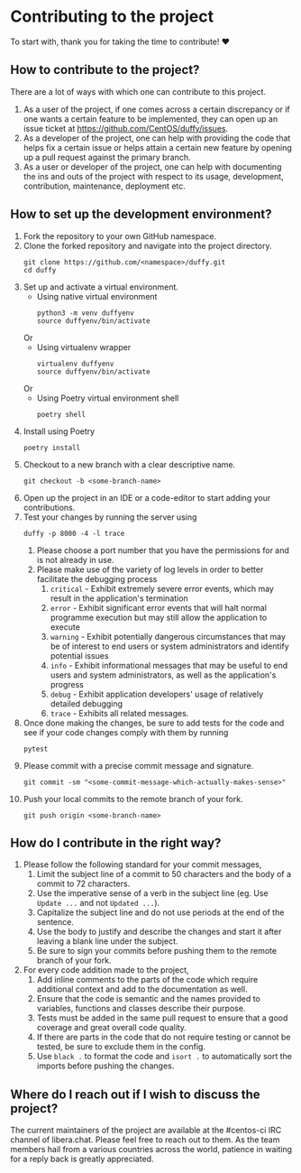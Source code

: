 # Contributing to the project

To start with, thank you for taking the time to contribute! ❤️


## How to contribute to the project?
There are a lot of ways with which one can contribute to this project.
1. As a user of the project, if one comes across a certain discrepancy or if one wants a certain feature to be implemented, they can open up an issue ticket at https://github.com/CentOS/duffy/issues.
2. As a developer of the project, one can help with providing the code that helps fix a certain issue or helps attain a certain new feature by opening up a pull request against the primary branch.
3. As a user or developer of the project, one can help with documenting the ins and outs of the project with respect to its usage, development, contribution, maintenance, deployment etc.


## How to set up the development environment?
1. Fork the repository to your own GitHub namespace.
2. Clone the forked repository and navigate into the project directory.
   ```
   git clone https://github.com/<namespace>/duffy.git
   cd duffy
   ```
3. Set up and activate a virtual environment.
   * Using native virtual environment
     ```
     python3 -m venv duffyenv
     source duffyenv/bin/activate
     ```
   Or
   * Using virtualenv wrapper
     ```
     virtualenv duffyenv
     source duffyenv/bin/activate
     ```
   Or
   * Using Poetry virtual environment shell
     ```
     poetry shell
     ```
4. Install using Poetry
   ```
   poetry install
   ```
5. Checkout to a new branch with a clear descriptive name.
   ```
   git checkout -b <some-branch-name>
   ```
6. Open up the project in an IDE or a code-editor to start adding your contributions.
7. Test your changes by running the server using 
   ```
   duffy -p 8000 -4 -l trace
   ```
   1. Please choose a port number that you have the permissions for and is not already in use.
   2. Please make use of the variety of log levels in order to better facilitate the debugging process
      1. `critical` - Exhibit extremely severe error events, which may result in the application's termination
      2. `error` - Exhibit significant error events that will halt normal programme execution but may still allow the application to execute
      3. `warning` - Exhibit potentially dangerous circumstances that may be of interest to end users or system administrators and identify potential issues
      4. `info` - Exhibit informational messages that may be useful to end users and system administrators, as well as the application's progress
      5. `debug` - Exhibit application developers' usage of relatively detailed debugging
      6. `trace` - Exhibits all related messages.
8. Once done making the changes, be sure to add tests for the code and see if your code changes comply with them by running
   ```
   pytest
   ```
10. Please commit with a precise commit message and signature.
    ```
    git commit -sm "<some-commit-message-which-actually-makes-sense>"
    ```
11. Push your local commits to the remote branch of your fork.
    ```
    git push origin <some-branch-name>
    ```


## How do I contribute in the right way?
1. Please follow the following standard for your commit messages,
   1. Limit the subject line of a commit to 50 characters and the body of a commit to 72 characters.
   2. Use the imperative sense of a verb in the subject line (eg. Use `Update ...` and not `Updated ...`).
   3. Capitalize the subject line and do not use periods at the end of the sentence.
   4. Use the body to justify and describe the changes and start it after leaving a blank line under the subject.
   5. Be sure to sign your commits before pushing them to the remote branch of your fork.
2. For every code addition made to the project, 
   1. Add inline comments to the parts of the code which require additional context and add to the documentation as well.
   2. Ensure that the code is semantic and the names provided to variables, functions and classes describe their purpose.
   3. Tests must be added in the same pull request to ensure that a good coverage and great overall code quality.
   4. If there are parts in the code that do not require testing or cannot be tested, be sure to exclude them in the config.
   5. Use `black .` to format the code and `isort .` to automatically sort the imports before pushing the changes.


## Where do I reach out if I wish to discuss the project?
The current maintainers of the project are available at the #centos-ci IRC channel of libera.chat. Please feel free to reach out to them. As the team members hail from a various countries across the world, patience in waiting for a reply back is greatly appreciated. 
